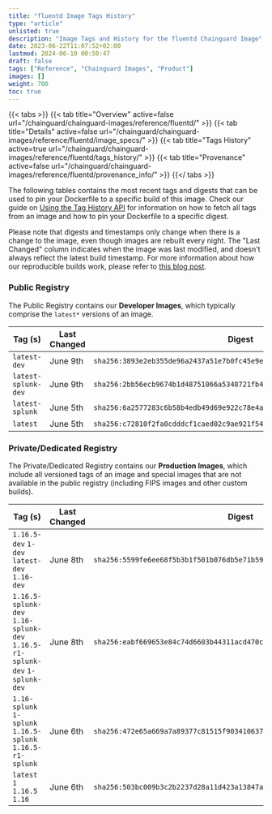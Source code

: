```yaml
---
title: "fluentd Image Tags History"
type: "article"
unlisted: true
description: "Image Tags and History for the fluentd Chainguard Image"
date: 2023-06-22T11:07:52+02:00
lastmod: 2024-06-10 00:50:47
draft: false
tags: ["Reference", "Chainguard Images", "Product"]
images: []
weight: 700
toc: true
---
```


{{< tabs >}}
{{< tab title="Overview" active=false url="/chainguard/chainguard-images/reference/fluentd/" >}}
{{< tab title="Details" active=false url="/chainguard/chainguard-images/reference/fluentd/image_specs/" >}}
{{< tab title="Tags History" active=true url="/chainguard/chainguard-images/reference/fluentd/tags_history/" >}}
{{< tab title="Provenance" active=false url="/chainguard/chainguard-images/reference/fluentd/provenance_info/" >}}
{{</ tabs >}}

The following tables contains the most recent tags and digests that can be used to pin your Dockerfile to a specific build of this image. Check our guide on [Using the Tag History API](/chainguard/chainguard-images/using-the-tag-history-api/) for information on how to fetch all tags from an image and how to pin your Dockerfile to a specific digest.

Please note that digests and timestamps only change when there is a change to the image, even though images are rebuilt every night. The "Last Changed" column indicates when the image was last modified, and doesn't always reflect the latest build timestamp. For more information about how our reproducible builds work, please refer to [this blog post](https://www.chainguard.dev/unchained/reproducing-chainguards-reproducible-image-builds).

### Public Registry
The Public Registry contains our **Developer Images**, which typically comprise the `latest*` versions of an image.

| Tag (s)              | Last Changed | Digest                                                                    |
|----------------------|--------------|---------------------------------------------------------------------------|
|  `latest-dev`        | June 9th     | `sha256:3893e2eb355de96a2437a51e7b0fc45e9e2cd4f22b6baaaeaaa585a5b085b78a` |
|  `latest-splunk-dev` | June 9th     | `sha256:2bb56ecb9674b1d48751066a5348721fb4cee02d592656777f351ebfa080d465` |
|  `latest-splunk`     | June 5th     | `sha256:6a2577283c6b58b4edb49d69e922c78e4a0eb2b064e725bb639977b3d2d8d337` |
|  `latest`            | June 5th     | `sha256:c72810f2fa0cdddcf1caed02c9ae921f542237ad269395c980011ab59d836093` |


### Private/Dedicated Registry
The Private/Dedicated Registry contains our **Production Images**, which include all versioned tags of an image and special images that are not available in the public registry (including FIPS images and other custom builds).

| Tag (s)                                                                      | Last Changed | Digest                                                                    |
|------------------------------------------------------------------------------|--------------|---------------------------------------------------------------------------|
|  `1.16.5-dev` `1-dev` `latest-dev` `1.16-dev`                                | June 8th     | `sha256:5599fe6ee68f5b3b1f501b076db5e71b59ac587d6ee888ad28c0a8e9f60f5b80` |
|  `1.16.5-splunk-dev` `1.16-splunk-dev` `1.16.5-r1-splunk-dev` `1-splunk-dev` | June 8th     | `sha256:eabf669653e84c74d6603b44311acd470c88f1bac573dc59e7501057de40aa22` |
|  `1.16-splunk` `1-splunk` `1.16.5-splunk` `1.16.5-r1-splunk`                 | June 6th     | `sha256:472e65a669a7a89377c81515f9034106373c764123bad6e9df464bc6e1d8575b` |
|  `latest` `1` `1.16.5` `1.16`                                                | June 6th     | `sha256:503bc009b3c2b2237d28a11d423a13847a95d254bf49ebe7c7b490b43fb7ae76` |

